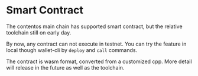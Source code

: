 # Smart Contract

The contentos main chain has supported smart contract, but the relative toolchain still on early day.

By now, any contract can not execute in testnet. You can try the feature in local though wallet-cli by `deploy` and `call` commands.

The contract is wasm format, converted from a customized cpp. More detail will release in the future as well as the toolchain.
